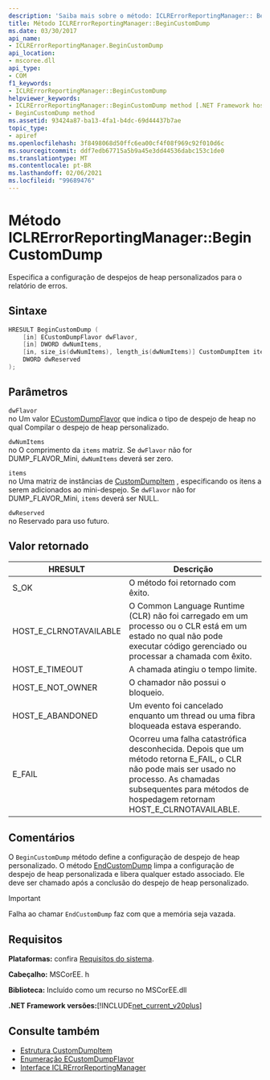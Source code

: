 ```yaml
---
description: 'Saiba mais sobre o método: ICLRErrorReportingManager:: BeginCustomDump'
title: Método ICLRErrorReportingManager::BeginCustomDump
ms.date: 03/30/2017
api_name:
- ICLRErrorReportingManager.BeginCustomDump
api_location:
- mscoree.dll
api_type:
- COM
f1_keywords:
- ICLRErrorReportingManager::BeginCustomDump
helpviewer_keywords:
- ICLRErrorReportingManager::BeginCustomDump method [.NET Framework hosting]
- BeginCustomDump method
ms.assetid: 93424a87-ba13-4fa1-b4dc-69d44437b7ae
topic_type:
- apiref
ms.openlocfilehash: 3f8498068d50ffc6ea00cf4f08f969c92f010d6c
ms.sourcegitcommit: ddf7edb67715a5b9a45e3dd44536dabc153c1de0
ms.translationtype: MT
ms.contentlocale: pt-BR
ms.lasthandoff: 02/06/2021
ms.locfileid: "99689476"
---
```

# <a name="iclrerrorreportingmanagerbegincustomdump-method"></a>Método ICLRErrorReportingManager::BeginCustomDump

Especifica a configuração de despejos de heap personalizados para o relatório de erros.  
  
## <a name="syntax"></a>Sintaxe  
  
```cpp  
HRESULT BeginCustomDump (  
    [in] ECustomDumpFlavor dwFlavor,  
    [in] DWORD dwNumItems,  
    [in, size_is(dwNumItems), length_is(dwNumItems)] CustomDumpItem items[],  
    DWORD dwReserved  
);  
```  
  
## <a name="parameters"></a>Parâmetros  

 `dwFlavor`  
 no Um valor [ECustomDumpFlavor](ecustomdumpflavor-enumeration.md) que indica o tipo de despejo de heap no qual Compilar o despejo de heap personalizado.  
  
 `dwNumItems`  
 no O comprimento da `items` matriz. Se `dwFlavor` não for DUMP_FLAVOR_Mini, `dwNumItems` deverá ser zero.  
  
 `items`  
 no Uma matriz de instâncias de [CustomDumpItem](customdumpitem-structure.md) , especificando os itens a serem adicionados ao mini-despejo. Se `dwFlavor` não for DUMP_FLAVOR_Mini, `items` deverá ser NULL.  
  
 `dwReserved`  
 no Reservado para uso futuro.  
  
## <a name="return-value"></a>Valor retornado  
  
|HRESULT|Descrição|  
|-------------|-----------------|  
|S_OK|O método foi retornado com êxito.|  
|HOST_E_CLRNOTAVAILABLE|O Common Language Runtime (CLR) não foi carregado em um processo ou o CLR está em um estado no qual não pode executar código gerenciado ou processar a chamada com êxito.|  
|HOST_E_TIMEOUT|A chamada atingiu o tempo limite.|  
|HOST_E_NOT_OWNER|O chamador não possui o bloqueio.|  
|HOST_E_ABANDONED|Um evento foi cancelado enquanto um thread ou uma fibra bloqueada estava esperando.|  
|E_FAIL|Ocorreu uma falha catastrófica desconhecida. Depois que um método retorna E_FAIL, o CLR não pode mais ser usado no processo. As chamadas subsequentes para métodos de hospedagem retornam HOST_E_CLRNOTAVAILABLE.|  
  
## <a name="remarks"></a>Comentários  

 O `BeginCustomDump` método define a configuração de despejo de heap personalizado. O método [EndCustomDump](iclrerrorreportingmanager-endcustomdump-method.md) limpa a configuração de despejo de heap personalizada e libera qualquer estado associado. Ele deve ser chamado após a conclusão do despejo de heap personalizado.  
  
> [!IMPORTANT]
> Falha ao chamar `EndCustomDump` faz com que a memória seja vazada.  
  
## <a name="requirements"></a>Requisitos  

 **Plataformas:** confira [Requisitos do sistema](../../get-started/system-requirements.md).  
  
 **Cabeçalho:** MSCorEE. h  
  
 **Biblioteca:** Incluído como um recurso no MSCorEE.dll  
  
 **.NET Framework versões:**[!INCLUDE[net_current_v20plus](../../../../includes/net-current-v20plus-md.md)]  
  
## <a name="see-also"></a>Consulte também

- [Estrutura CustomDumpItem](customdumpitem-structure.md)
- [Enumeração ECustomDumpFlavor](ecustomdumpflavor-enumeration.md)
- [Interface ICLRErrorReportingManager](iclrerrorreportingmanager-interface.md)
